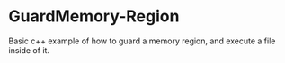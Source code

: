 # GuardMemory-Region
Basic c++ example of how to guard a memory region, and execute a file inside of it.
